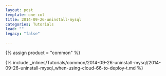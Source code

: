 ```yaml
---
layout: post
template: one-col
title: 2014-09-26-uninstall-mysql
categories: Tutorials
lead: ""
legacy: "false"

---
```

{% assign product = "common" %}

{% include _inlines/Tutorials/common/2014-09-26-uninstall-mysql/2014-09-26-uninstall-mysql_when-using-cloud-66-to-deploy-t.md %}
